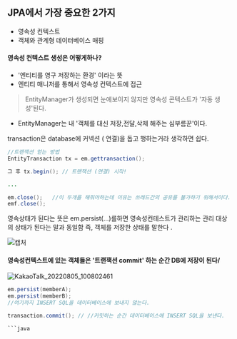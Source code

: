 ## JPA에서 가장 중요한 2가지
- 영속성 컨텍스트
- 객체와 관계형 데이터베이스 매핑


#### 영속성 컨텍스트 생성은 어떻게하나?
- '엔티티를 영구 저장하는 환경' 이라는 뜻
-  엔티티 매니저를 통해서 영속성 컨텍스트에 접근

> EntityManager가 생성되면 눈에보이지 않지만 영속성 콘텍스트가 '자동 생성'된다.
- EntityManager는 내 '객체를 대신 저장,전달,삭제 해주는 심부름꾼'이다.

transaction은 database에 커넥션 ( 연결)을 돕고 행하는거라 생각하면 쉽다.

```java
//트랜잭션 얻는 방법
EntityTransaction tx = em.gettransaction();

그 후 tx.begin(); // 트랜잭션 (연결) 시작!

...

em.close();   //이 두개를 해줘야하는데 이유는 쓰레드간의 공유를 불가하기 위해서이다.
emf.close(); 
```




영속상태가 된다는 뜻은 em.persist(...)를하면 영속성컨테스트가 관리하는 관리 대상의 상태가 된다는 말과 동일함
즉, 객체를 저장한 상태를 말한다 .

![캡처](https://user-images.githubusercontent.com/99226598/182979873-452f02ea-ab3c-4419-b8ff-0f258059e808.PNG)

#### 영속성컨텍스트에 있는 객체들은 '트랜잭션 commit' 하는 순간 DB에 저장이 된다/


![KakaoTalk_20220805_100802461](https://user-images.githubusercontent.com/99226598/182980413-b01c5f5f-427f-4e6d-b81a-95da7e97abd5.jpg)

```java 
em.persist(memberA);
em.persist(memberB);
//여기까지 INSERT SQL을 데이터베이스에 보내지 않는다.

transaction.commit(); // //커밋하는 순간 데이터베이스에 INSERT SQL을 보낸다.

```java
